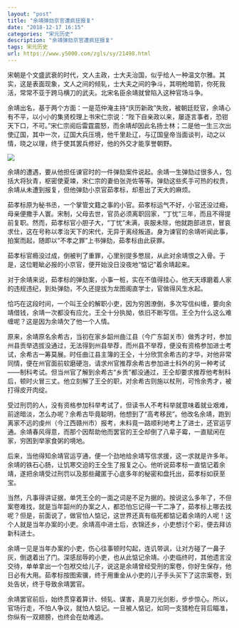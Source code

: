 ```yaml
---
layout: "post"
title: "余靖弹劾京官遭疯狂报复"
date: "2018-12-17 16:15"
categories: "宋元历史"
description: "余靖弹劾京官遭疯狂报复"
tags: 宋元历史
url: https://www.y5000.com/zgls/sy/21498.html
---
```






宋朝是个文盛武衰的时代，文人主政，士大夫治国，似乎给人一种温文尔雅。其实，这是表面现象，文人之间的倾轧，士大夫之间的争斗，其明枪暗箭，你死我活，常常不亚于跨马横刀的武夫。北宋名臣余靖就曾陷入这种官场斗争。

余靖出名，基于两个方面：一是范仲淹主持“庆历新政”失败，被朝廷贬官，余靖心有不平，以小小的集贤校理上书宋仁宗说：“陛下自亲政以来，屡逐言事者，恐钳天下口，不可。”宋仁宗阅后雷霆震怒，而余靖却因此名扬士林；二是他一生三次出使辽国，其中一次，辽国大兵压境，他千里赴辽，与辽国皇帝当面谈判，动之以情，晓之以理，终于使其罢兵修好，他的外交才能享誉朝野。

![](https://img.y5000.com/uploads/allimg/170516/100TM295-0.jpg)

余靖的遭遇，要从他担任谏官时的一件弹劾案件说起。余靖一生弹劾过很多人，包括大将狄青，枢密使夏竦，宋仁宗的妻伯张尧佐等等。弹劾这些炙手可热的权贵，余靖从未遭到报复，但他弹劾小京官茹孝标，却惹出了天大的麻烦。

茹孝标原为秘书丞，一个掌管文籍之事的小官。茹孝标运气不好，小官还没过瘾，母亲便撒手人寰。宋制，父母去世，官员必须离职回家，“丁忧”三年，而且不得提前复职。然而，茹孝标官小胆子大，“丁忧”未满，丧服未除，他就跑部进京，冒哀求仕，这在号称以孝治天下的宋代，无异于离经叛道。身为谏官的余靖听闻此事，拍案而起，随即以“不孝之罪”上书弹劾，茹孝标由此获罪。

茹孝标官瘾没过成，倒被判了重罪，心里别提多憋屈，从此对余靖恨之入骨。于是，这位睚眦必报的小京官，便开始没日没夜地“惦记”着余靖起来。

对于余靖来说，茹孝标的弹劾案，小事一桩，实在不值得挂心，他天天琢磨着人家的违规违纪，到处弹劾，不久还提拔为龙图阁直学士，官做得风生水起。

恰巧在这段时间，一个叫王仝的解职小吏，因为穷困潦倒，多次写信纠缠，要向余靖借钱，余靖一次都没有应允，王仝十分执拗，依旧不断写信。王仝为什么这么难缠呢？这是因为余靖欠了他一个人情。

原来，余靖原名余希古，当初在家乡韶州曲江县（今广东韶关市）做秀才时，参加州县贡举选拔没通过，无法得到州县举荐，而州县不举荐，便没有资格参加进士考试，余希古一筹莫展。时任曲江县主簿的王仝，十分欣赏余希古的才华，对他非常同情，便在州官面前软磨硬泡，请求州官推荐余希古参加进士科外的另一种考试——制科考试。但当州官了解到余希古“乡贡”都没通过，王仝却要求推荐他考制科后，顿时火冒三丈。他立刻解了王仝的职，对余希古则施以杖刑，可怜余秀才，被打得皮开肉绽。

受过刑罚的人，没有资格参加科举考试了，但读书人不考科举就意味着就业艰难，前途暗淡，怎么办呢？余希古毕竟聪明，他想到了“高考移民”。他改名余靖，跑到离家不远的虔州（今江西赣州市）报考，未料竟一路顺利地考上了进士，还官运亨通。余靖春风得意，而那个因帮助他而罢官的王仝却倒了八辈子霉，一直赋闲在家，穷困到举家食粥的境地。

后来，当他得知余靖官运亨通，便一个劲地给余靖写信求援，这一求就是许多年。余靖的铁石心肠，让饥寒交迫的王仝生了报复之心。他听说茹孝标一直惦记着余靖，遂把余靖受过刑罚以及那些藏匿于心底多年的秘密和盘托出，茹孝标如获至宝。

当然，凡事得讲证据，单凭王仝的一面之词是不足为据的。按说这么多年了，不但案卷难找，就是当年韶州的办案之人，都恐怕忘记得一干二净了，茹孝标上哪去找呢？但是，前面说了，做官怕人惦记，这世界还真有临死都惦记着余靖的人呢！这个人就是当年办案的小吏。余靖高中进士后，衣锦还乡，小吏想讨个彩，便去拜访新科进士。

余靖一见是当年办案的小吏，伤心往事顿时勾起，连讥带讽，让对方碰了一鼻子灰，倒退着出了门。深感屈辱的小吏，也从此惦记余靖。小吏临终时，其他遗言没交待，单单拿出一个包袱交给儿子，说这是余靖曾经受刑的案卷，你好生保存，他日必有大用。茹孝标按图索骥，终于用重金从小吏的儿子手头买下了这宗案卷，到处告状，终于导致余靖罢官。

余靖罢官前后，始终贯穿着算计、倾轧、谋害，真是刀光剑影，步步惊心。所以，官场行走，不怕人争议，就怕人惦记。一旦被人惦记，如同一支猎枪在背后瞄准，你纵有一双翅膀，也终会在劫难逃。
